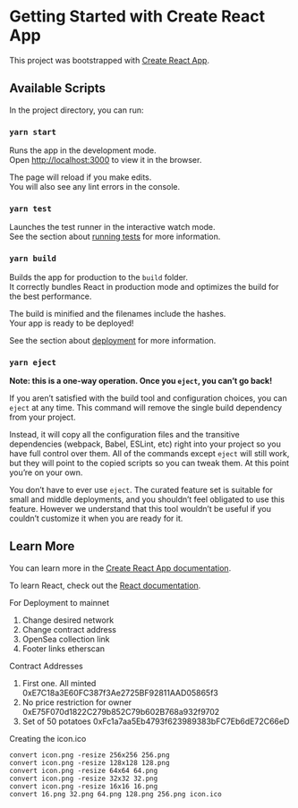 # Getting Started with Create React App

This project was bootstrapped with [Create React App](https://github.com/facebook/create-react-app).

## Available Scripts

In the project directory, you can run:

### `yarn start`

Runs the app in the development mode.\
Open [http://localhost:3000](http://localhost:3000) to view it in the browser.

The page will reload if you make edits.\
You will also see any lint errors in the console.

### `yarn test`

Launches the test runner in the interactive watch mode.\
See the section about [running tests](https://facebook.github.io/create-react-app/docs/running-tests) for more information.

### `yarn build`

Builds the app for production to the `build` folder.\
It correctly bundles React in production mode and optimizes the build for the best performance.

The build is minified and the filenames include the hashes.\
Your app is ready to be deployed!

See the section about [deployment](https://facebook.github.io/create-react-app/docs/deployment) for more information.

### `yarn eject`

**Note: this is a one-way operation. Once you `eject`, you can’t go back!**

If you aren’t satisfied with the build tool and configuration choices, you can `eject` at any time. This command will remove the single build dependency from your project.

Instead, it will copy all the configuration files and the transitive dependencies (webpack, Babel, ESLint, etc) right into your project so you have full control over them. All of the commands except `eject` will still work, but they will point to the copied scripts so you can tweak them. At this point you’re on your own.

You don’t have to ever use `eject`. The curated feature set is suitable for small and middle deployments, and you shouldn’t feel obligated to use this feature. However we understand that this tool wouldn’t be useful if you couldn’t customize it when you are ready for it.

## Learn More

You can learn more in the [Create React App documentation](https://facebook.github.io/create-react-app/docs/getting-started).

To learn React, check out the [React documentation](https://reactjs.org/).

For Deployment to mainnet

1. Change desired network
2. Change contract address
3. OpenSea collection link
4. Footer links etherscan

Contract Addresses

1. First one. All minted
   0xE7C18a3E60FC387f3Ae2725BF92811AAD05865f3
2. No price restriction for owner
   0xE75F070d1822C279b852C79b602B768a932f9702
3. Set of 50 potatoes
   0xFc1a7aa5Eb4793f623989383bFC7Eb6dE72C66eD

Creating the icon.ico

```
convert icon.png -resize 256x256 256.png
convert icon.png -resize 128x128 128.png
convert icon.png -resize 64x64 64.png
convert icon.png -resize 32x32 32.png
convert icon.png -resize 16x16 16.png
convert 16.png 32.png 64.png 128.png 256.png icon.ico
```

